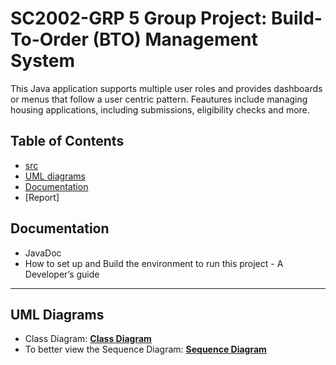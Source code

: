 # SC2002-GRP 5 Group Project: Build-To-Order (BTO) Management System

This Java application supports multiple user roles and provides dashboards or menus that follow a user centric pattern. Feautures include managing housing applications, including submissions, eligibility checks and more.

## Table of Contents
- [src](https://github.com/R3izorr/SC2002-GRP5/tree/main/src)
- [UML diagrams](https://github.com/R3izorr/SC2002-GRP5/tree/main/docs/UML%20Diagrams)
- [Documentation](#documentation)
- [Report]

## Documentation
- JavaDoc
- How to set up and Build the environment to run this project - A Developer’s guide

---
## UML Diagrams
- Class Diagram: **[Class Diagram](https://github.com/R3izorr/SC2002-GRP5/blob/main/docs/UML%20Diagrams/Class%20Diagram.svg)**
- To better view the Sequence Diagram: **[Sequence Diagram](https://www.mermaidchart.com/play#pako:eNq1WVtv2zYU_iuEgQIOkHRY--aHAL7khjWxIdcdBuSFsWibrSJ6ouwgG_bfd0geUiRFycmGdgNqV-f6nbv892AtcjYYDST788DKNZtxuq3o82NJ4A891KI8PD-xynz_8IEsaFXzNd_TspZItK5FReabDV-zilBJbmcT-9WnuKcl3TYU-NVQ7BupZD5TJChgRuXuSdAqb9PdazoU00P3RWx5qUj1h4k4lDmtXtt0q6kiWklWTUVZV6IoUtYtNNWiEt_Zuu4jzK4XS0WasS2XNauuRYVcS1YdwbeER_Ns3PiECBj-itZclLKTdZVZ4zO2F5ID4AkXF5lnfB_hWBOO9_uCr7XmPuLbOcY0CLpPMfmqSeAv1J2Ca4JwQR7K-rqg9USIH7zcBj4HyXZLy7xo5RwZ4r-fJQBALWDGmknZpcVnuck0xw0rGQSBZWzN-L4nhuPxsokhIljWHpRNENV_WFYXFxeYqEssRPVP5jH6dXF5qSlG5KqEfCLriuWsrDktJBk-ZHfTczBEyhdR5ei5Jge21XRECvV5WFZ83SJbTRVNNiJbVqMuObTPsgsUIPDJF8hGx9fY1ISfiKcmxMYEIMOHI_RSHtYqAJtDYegCIKwgV9RkxuW-oK8NJta1-WxE7kquUOB_sSEaicbPZ4FmK0RYO_c6HAkD_JojG0g4TFtyXYgXMqwF2ekUI5TszZOzVLiUcUtWKMbHge0DvrzHgTP08lI1jBEp2Ut3y7D-nVu1TQNCl5UQkLWY6mh-45I_FQyFuKAuVMAXJuCtZzrgih9VeAFf6IAbO4-haE97CnJ6pLygQO-kRqjbkEsNl7RkBKCuEI0YXWOHqQVLfjdLwYBGTl7v8iFS3uUxFhte5r2EMTBzL819ZOIu53z8BjmaQwsJ0-uq4Fv-xAtevwa238617WMp-bZkeRyn23mjkUY0STlNA0qKaB63uHdUzo-sKoAGGiUIqsTRKbM4JWRuoDMxMiwFEYb9LGXYgpU5iA3GXMrCfYIuAjjAlRaQGCV8PjKygbKVuvB03YIYG0ScKgWMvKJiNH9VSGj_NHlAlczwx8Ef4kBoBb0gJaDecZfMttqZgsVTV3AghpFB7bA4qW5Hj4E-LSFWp0WWnlRf_S08FE1QG6Pf6rExoewXknIY49hG54TGChuB15UDb-EjjVQYe2gR2GFbOWQ1gdSUhYB24_pTrxUPws2OiK0_1ks37MIUxV0Hnj89c6hhW3tRkdA8TxRJVHgeDzQgv7Lika7-AEmrsuatAR_LbAxB2mjedsAW-Fyhz1L5XNeQLM0qULx-JKiAPNtrAWP40SFa5omJbY-LMZLbDU8Hxg6XwBA3r5EVbL6f2fUExk4eXhT3akSr5c6M6NPr3RA9OPd7a7NGI2RKIggeZ3GTduEa67ljNHuSvDBpGYrGKGymrlcHjk0DYkzLo2EMUA5h5XA57tfbuQtIxY6cQTe1wn0qedaCFE4aH7Geo6YBrGu5UcJaU13-zutdR6q_bdGhRRFOTjPNjen7bi2eUUn0kZO8AKuDKwVuPMdsMmcINSXLPVtzYAxSOI01LpzBAqXE9ED40xejAMp-JE-2L2xdKLKrdXVHJYyDqQezdcbTrxWPGQRBdWkC_6d6SjoguDD9kjEdkFQCNFtI2MeYTMiPocKpm-7MLkoe123DdGKgBGry3K5-3d3fZ6jYc6dZMYsfqceBOwa8yeCWXJXRqSHbFI2putPAVZryfbgZnnfA9v9RqMLx-V1najANo_cI6m2LN0nwaPVe0LmxdfpqVaSvukZAanCu_swTU5mQPDA7LvpmD1O-v__EpNbLFBbxhQlbLyzbBQXO1z3zEFH5Md2x9Q9z0qmLrnWwn2vOr8AYnDhKD2sOQQizPBTecfIgajwU_RU1QuNx4N2ScH3xQuUJSezgY3My9EjqvTJosgCtfed23w3EG3hkeIiqvcD_3o0WCK1pfZAfF1cPs7uHm7OzSLraoCQY7Ivz9h6P3CxUCvG1KDe8eo5ahBbntbwT4nAe9coLsfVrs2sNNt6OCLrbV-7htqD3PUhQ06vVt7gd_PfFF7uChwM24ybauM-6NrbcQe_xGXJWQ2K6N5YLG2j1KpZ4deEZp3VPd0JAkoE-nELtVxbepHbj03d8iGCSi0uyXE2nV8vl9epLuIjruOsi9prKoeR1tChE9W-XEm3qSpM79hGpqwNrrfurvX4X5GMjddCVj415HSt-mEXu8B76fg1aOqMCSd4Y7SROvpvF21WawOFL9De8BDXXn88UvQSduJegHT8EDLvffU7sSz-8MpExGEqn3ofpi8DPGoml2EoZLe5kKCfz-W-qgkOW_kgoG9pxsC8ZFUJPCHhzTofv0zUWYdvRmEd8nX3HWj1IpACe1kpMEHz7uws4z_aNDFVu6uPVrL1uIIdy2QW-87cZOx6Qqf-wXphkOHlYG73pwxplhLZ6W4d_Vusjz3psot_r6Rt6KarvbklB7zFie3qP2iM-XWRCPOuwNQPK1wMDWov4pOiGB_eRXJBfz7xh__mtgj43gj7HguybHC9WJ0vpatbiOVFLGpdENYUV4qIbFQpGpLdQwKZUndifDAn-ZtiT_TcZJn_6Z8Z3ZT7Iekvia5XpvDcS3pf2V7P-rNfq0km_tThVxmnfCMTBjgT9JbGI4RPnF0pyovNGZjLkWUwfRFtFd_DPv1ak6og)**
